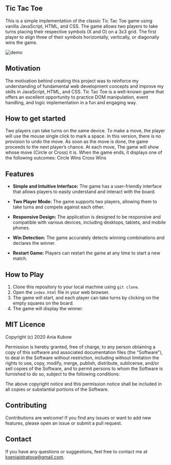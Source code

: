 ## Tic Tac Toe
This is a simple implementation of the classic Tic Tac Toe game using vanilla JavaScript, HTML, and CSS. The game allows two players to take turns placing their respective symbols (X and O) on a 3x3 grid. The first player to align three of their symbols horizontally, vertically, or diagonally wins the game.

![demo](https://github.com/KseniiaRiabova/Tik-tac-toe-JavaScript/assets/127316856/65097c00-8191-48ae-8310-0c48ac2f226a)

## Motivation
The motivation behind creating this project was to reinforce my understanding of fundamental web development concepts and improve my skills in JavaScript, HTML, and CSS. Tic Tac Toe is a well-known game that offers an excellent opportunity to practice DOM manipulation, event handling, and logic implementation in a fun and engaging way.

## How to get started
Two players can take turns on the same device.
To make a move, the player will use the mouse single click to mark a space. In this version, there is no provision to undo the move. As soon as the move is done, the game proceeds to the next player’s chance.
At each move, The game will show whose move (Circle or Cross) it is. When the game ends, it displays one of the following outcomes:
Circle Wins
Cross Wins


## Features
* **Simple and Intuitive Interface:** The game has a user-friendly interface that allows players to easily understand and interact with the board.
  
* **Two Player Mode:** The game supports two players, allowing them to take turns and compete against each other.
  
* **Responsive Design:** The application is designed to be responsive and compatible with various devices, including desktops, tablets, and mobile phones.

* **Win Detection:** The game accurately detects winning combinations and declares the winner.

* **Restart Game:** Players can restart the game at any time to start a new match.



## How to Play
1. Clone this repository to your local machine using `git clone`.
2. Open the `index.html` file in your web browser.
3. The game will start, and each player can take turns by clicking on the empty squares on the board.
4. The game will display the winner.

## MIT Licence
Copyright (c) 2020 Ania Kubow

Permission is hereby granted, free of charge, to any person obtaining a copy of this software and associated documentation files (the "Software"), to deal in the Software without restriction, including without limitation the rights to use, copy, modify, merge, publish, distribute, sublicense, and/or sell copies of the Software, and to permit persons to whom the Software is furnished to do so, subject to the following conditions:

The above copyright notice and this permission notice shall be included in all copies or substantial portions of the Software.

## Contributing
Contributions are welcome! If you find any issues or want to add new features, please open an issue or submit a pull request.

## Contact
If you have any questions or suggestions, feel free to contact me at kseniaistratova@gmail.com.
